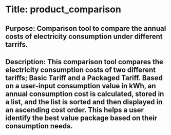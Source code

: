 # Title: product_comparison
## Purpose: Comparison tool to compare the annual costs of electricity consumption under different tarrifs. 
  
## Description: This comparison tool compares the electricity consumption costs of two different tariffs; Basic Tariff and a Packaged Tariff. Based on a user-input consumption value in kWh, an annual consumption cost is calculated, stored in a list, and the list is sorted and then displayed in an ascending cost order. This helps a user identify the best value package based on their consumption needs. 
  
